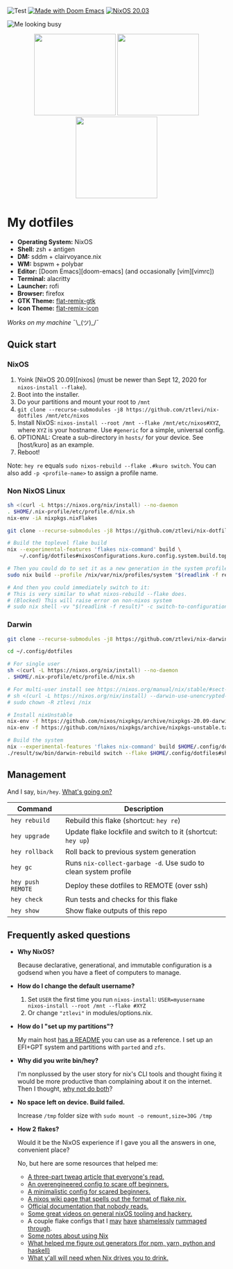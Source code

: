 ![Test](https://github.com/ztlevi/nix-dotfiles/workflows/Test/badge.svg)
[![Made with Doom Emacs](https://img.shields.io/badge/Made_with-Doom_Emacs-blueviolet.svg?style=flat-square&logo=GNU%20Emacs&logoColor=white)](https://github.com/hlissner/doom-emacs)
[![NixOS 20.03](https://img.shields.io/badge/NixOS-v20.03-blue.svg?style=flat-square&logo=NixOS&logoColor=white)](https://nixos.org)

![Me looking busy](/../screenshots/fluorescence/fakebusy.png?raw=true)

<p align="center">
<span><img src="/../screenshots/fluorescence/desktop.png?raw=true" height="188" /></span>
<span><img src="/../screenshots/fluorescence/rofi.png?raw=true" height="188" /></span>
<span><img src="/../screenshots/fluorescence/tiling.png?raw=true" height="188" /></span>
</p>

# My dotfiles

- **Operating System:** NixOS
- **Shell:** zsh + antigen
- **DM:** sddm + clairvoyance.nix
- **WM:** bspwm + polybar
- **Editor:** [Doom Emacs][doom-emacs] (and occasionally [vim][vimrc])
- **Terminal:** alacritty
- **Launcher:** rofi
- **Browser:** firefox
- **GTK Theme:** [flat-remix-gtk](https://github.com/daniruiz/flat-remix-gtk)
- **Icon Theme:** [flat-remix-icon](https://github.com/daniruiz/flat-remix)

_Works on my machine_ ¯\\\_(ツ)\_/¯

## Quick start

### NixOS

1. Yoink [NixOS 20.09][nixos] (must be newer than Sept 12, 2020 for `nixos-install --flake`).
2. Boot into the installer.
3. Do your partitions and mount your root to `/mnt`
4. `git clone --recurse-submodules -j8 https://github.com/ztlevi/nix-dotfiles /mnt/etc/nixos`
5. Install NixOS: `nixos-install --root /mnt --flake /mnt/etc/nixos#XYZ`, where `XYZ` is your
   hostname. Use `#generic` for a simple, universal config.
6. OPTIONAL: Create a sub-directory in `hosts/` for your device. See [host/kuro] as an example.
7. Reboot!

Note: `hey re` equals `sudo nixos-rebuild --flake .#kuro switch`. You can also add
`-p <profile-name>` to assign a profile name.

### Non NixOS Linux

```sh
sh <(curl -L https://nixos.org/nix/install) --no-daemon
. $HOME/.nix-profile/etc/profile.d/nix.sh
nix-env -iA nixpkgs.nixFlakes

git clone --recurse-submodules -j8 https://github.com/ztlevi/nix-dotfiles ~/.config/dotfiles

# Build the toplevel flake build
nix --experimental-features 'flakes nix-command' build \
    ~/.config/dotfiles#nixosConfigurations.kuro.config.system.build.toplevel -L

# Then you could do to set it as a new generation in the system profile:
sudo nix build --profile /nix/var/nix/profiles/system "$(readlink -f result)"

# And then you could immediately switch to it:
# This is very similar to what nixos-rebuild --flake does.
# (Blocked) This will raise error on non-nixos system
# sudo nix shell -vv "$(readlink -f result)" -c switch-to-configuration switch
```

### Darwin

```sh
git clone --recurse-submodules -j8 https://github.com/ztlevi/nix-darwin-dotfiles ~/.config/dotfiles

cd ~/.config/dotfiles

# For single user
sh <(curl -L https://nixos.org/nix/install) --no-daemon
. $HOME/.nix-profile/etc/profile.d/nix.sh

# For multi-user install see https://nixos.org/manual/nix/stable/#sect-multi-user-installation
# sh <(curl -L https://nixos.org/nix/install) --darwin-use-unencrypted-nix-store-volume
# sudo chown -R ztlevi /nix

# Install nixUnstable
nix-env -f https://github.com/nixos/nixpkgs/archive/nixpkgs-20.09-darwin.tar.gz -iA nixUnstable
nix-env -f https://github.com/nixos/nixpkgs/archive/nixpkgs-unstable.tar.gz -iA nixUnstable

# Build the system
nix --experimental-features 'flakes nix-command' build $HOME/.config/dotfiles#darwinConfigurations.shiro.system
./result/sw/bin/darwin-rebuild switch --flake $HOME/.config/dotfiles#shiro
```

## Management

And I say, `bin/hey`. [What's going on?](http://hemansings.com/)

| Command           | Description                                                     |
| ----------------- | --------------------------------------------------------------- |
| `hey rebuild`     | Rebuild this flake (shortcut: `hey re`)                         |
| `hey upgrade`     | Update flake lockfile and switch to it (shortcut: `hey up`)     |
| `hey rollback`    | Roll back to previous system generation                         |
| `hey gc`          | Runs `nix-collect-garbage -d`. Use sudo to clean system profile |
| `hey push REMOTE` | Deploy these dotfiles to REMOTE (over ssh)                      |
| `hey check`       | Run tests and checks for this flake                             |
| `hey show`        | Show flake outputs of this repo                                 |

## Frequently asked questions

- **Why NixOS?**

  Because declarative, generational, and immutable configuration is a godsend when you have a fleet
  of computers to manage.

- **How do I change the default username?**

  1. Set `USER` the first time you run `nixos-install`:
     `USER=myusername nixos-install --root /mnt --flake #XYZ`
  2. Or change `"ztlevi"` in modules/options.nix.

- **How do I "set up my partitions"?**

  My main host [has a README](hosts/kuro/README.org) you can use as a reference. I set up an EFI+GPT
  system and partitions with `parted` and `zfs`.

- **Why did you write bin/hey?**

  I'm nonplussed by the user story for nix's CLI tools and thought fixing it would be more
  productive than complaining about it on the internet. Then I thought,
  [why not do both](https://youtube.com/watch?v=vgk-lA12FBk)?

- **No space left on device. Build failed.**

  Increase `/tmp` folder size with `sudo mount -o remount,size=30G /tmp`

- **How 2 flakes?**

  Would it be the NixOS experience if I gave you all the answers in one, convenient place?

  No, but here are some resources that helped me:

  - [A three-part tweag article that everyone's read.](https://www.tweag.io/blog/2020-05-25-flakes/)
  - [An overengineered config to scare off beginners.](https://github.com/nrdxp/nixflk)
  - [A minimalistic config for scared beginners.](https://github.com/colemickens/nixos-flake-example)
  - [A nixos wiki page that spells out the format of flake.nix.](https://nixos.wiki/wiki/Flakes)
  - [Official documentation that nobody reads.](https://nixos.org/learn.html)
  - [Some great videos on general nixOS tooling and hackery.](https://www.youtube.com/channel/UC-cY3DcYladGdFQWIKL90SQ)
  - A couple flake configs that I [may](https://github.com/LEXUGE/nixos)
    [have](https://github.com/bqv/nixrc)
    [shamelessly](https://git.sr.ht/~dunklecat/nixos-config/tree)
    [rummaged](https://github.com/utdemir/dotfiles) [through](https://github.com/purcell/dotfiles).
  - [Some notes about using Nix](https://github.com/justinwoo/nix-shorts)
  - [What helped me figure out generators (for npm, yarn, python and haskell)](https://myme.no/posts/2020-01-26-nixos-for-development.html)
  - [What y'all will need when Nix drives you to drink.](https://www.youtube.com/watch?v=Eni9PPPPBpg)
